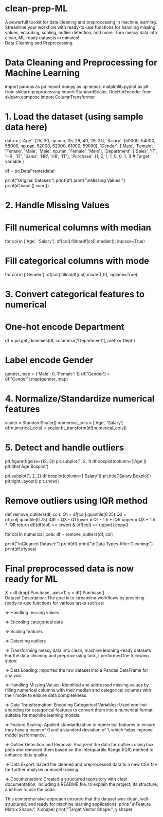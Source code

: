 # clean-prep-ML
A powerfull toolkit for data cleaning and preprocessing in machine learning. Streamline your workflow with ready-to-use functions for handling missing values, encoding, scaling, outlier detection, and more. Turn messy data into clean, ML-ready datasets in minutes!         
Data Cleaning and Preprocessing:
# Data Cleaning and Preprocessing for Machine Learning
import pandas as pd
import numpy as np
import matplotlib.pyplot as plt
from sklearn.preprocessing import StandardScaler, OneHotEncoder
from sklearn.compose import ColumnTransformer

# 1. Load the dataset (using sample data here)
data = {
    'Age': [25, 30, np.nan, 35, 28, 40, 29, 31],
    'Salary': [50000, 54000, 58000, np.nan, 52000, 62000, 61000, 59000],
    'Gender': ['Male', 'Female', 'Female', 'Male', 'Male', np.nan, 'Female', 'Male'],
    'Department': ['Sales', 'IT', 'HR', 'IT', 'Sales', 'HR', 'HR', 'IT'],
    'Purchase': [1, 0, 1, 1, 0, 0, 1, 1]  # Target variable
}

df = pd.DataFrame(data)

print("Original Dataset:")
print(df)
print("\nMissing Values:")
print(df.isnull().sum())

# 2. Handle Missing Values
# Fill numerical columns with median
for col in ['Age', 'Salary']:
    df[col].fillna(df[col].median(), inplace=True)

# Fill categorical columns with mode
for col in ['Gender']:
    df[col].fillna(df[col].mode()[0], inplace=True)

# 3. Convert categorical features to numerical
# One-hot encode Department
df = pd.get_dummies(df, columns=['Department'], prefix='Dept')

# Label encode Gender
gender_map = {'Male': 0, 'Female': 1}
df['Gender'] = df['Gender'].map(gender_map)

# 4. Normalize/Standardize numerical features
scaler = StandardScaler()
numerical_cols = ['Age', 'Salary']
df[numerical_cols] = scaler.fit_transform(df[numerical_cols])

# 5. Detect and handle outliers
plt.figure(figsize=(12, 5))
plt.subplot(1, 2, 1)
df.boxplot(column=['Age'])
plt.title('Age Boxplot')

plt.subplot(1, 2, 2)
df.boxplot(column=['Salary'])
plt.title('Salary Boxplot')
plt.tight_layout()
plt.show()

# Remove outliers using IQR method
def remove_outliers(df, col):
    Q1 = df[col].quantile(0.25)
    Q3 = df[col].quantile(0.75)
    IQR = Q3 - Q1
    lower = Q1 - 1.5 * IQR
    upper = Q3 + 1.5 * IQR
    return df[(df[col] >= lower) & (df[col] <= upper)].copy()

for col in numerical_cols:
    df = remove_outliers(df, col)

print("\nCleaned Dataset:")
print(df)
print("\nData Types After Cleaning:")
print(df.dtypes)

# Final preprocessed data is now ready for ML
X = df.drop('Purchase', axis=1)
y = df['Purchase']                                                                                                                                                                                                                                                                 
Dataset Description:
   The goal is to streamline workflows by providing ready-to-use functions for various tasks such as:

=> Handling missing values

=> Encoding categorical data

=> Scaling features

=> Detecting outliers

=> Transforming messy data into clean, machine learning-ready datasets                                                                                                                                                                                                               For the data cleaning and preprocessing task, I performed the following steps:

=> Data Loading: Imported the raw dataset into a Pandas DataFrame for analysis.

=> Handling Missing Values: Identified and addressed missing values by filling numerical columns with their median and categorical columns with their mode to ensure data completeness.

=> Data Transformation: Encoding Categorical Variables: Used one-hot encoding for categorical features to convert them into a numerical format suitable for machine learning models.

=> Feature Scaling: Applied standardization to numerical features to ensure they have a mean of 0 and a standard deviation of 1, which helps improve model performance.

=> Outlier Detection and Removal: Analyzed the data for outliers using box plots and removed them based on the Interquartile Range (IQR) method to enhance data quality.

=> Data Export: Saved the cleaned and preprocessed data to a new CSV file for further analysis or model training.

=> Documentation: Created a structured repository with clear documentation, including a README file, to explain the project, its structure, and how to use the code.

This comprehensive approach ensured that the dataset was clean, well-structured, and ready for machine learning applications.
print("\nFeature Matrix Shape:", X.shape)
print("Target Vector Shape:", y.shape)
